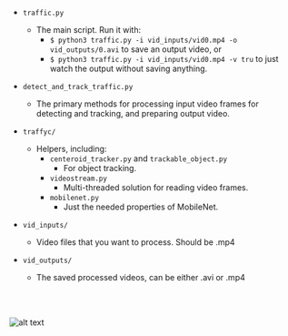 

- ```traffic.py```
    - The main script. Run it with:
        - ```$ python3 traffic.py -i vid_inputs/vid0.mp4 -o vid_outputs/0.avi``` to save an output video, or
        - ```$ python3 traffic.py -i vid_inputs/vid0.mp4 -v tru``` to just watch the output without saving anything.

- ```detect_and_track_traffic.py```
    - The primary methods for processing input video frames for detecting and tracking, and preparing output video.

- ```traffyc/```
    - Helpers, including:
        - ```centeroid_tracker.py``` and ```trackable_object.py```
            - For object tracking.
        - ```videostream.py```
            - Multi-threaded solution for reading video frames.
        - ```mobilenet.py```
            - Just the needed properties of MobileNet.

- ```vid_inputs/```
    - Video files that you want to process. Should be .mp4

- ```vid_outputs/```
    - The saved processed videos, can be either .avi or .mp4


<br>
<br>

![alt text](https://raw.githubusercontent.com/tjbergstrom/traffic/master/vid_outputs/9.gif)






